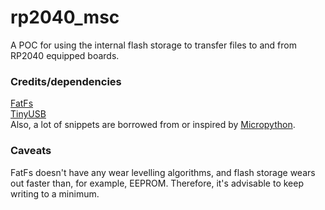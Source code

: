 # rp2040_msc

A POC for using the internal flash storage to transfer files to and from RP2040 equipped boards.

### Credits/dependencies

[FatFs](http://elm-chan.org/fsw/ff/00index_e.html)<br>
[TinyUSB](https://github.com/hathach/tinyusb)<br>
Also, a lot of snippets are borrowed from or inspired by [Micropython](https://github.com/micropython/micropython).

### Caveats

FatFs doesn't have any wear levelling algorithms, and flash storage wears out faster than, for example, EEPROM. Therefore, it's advisable to keep writing to a minimum.
